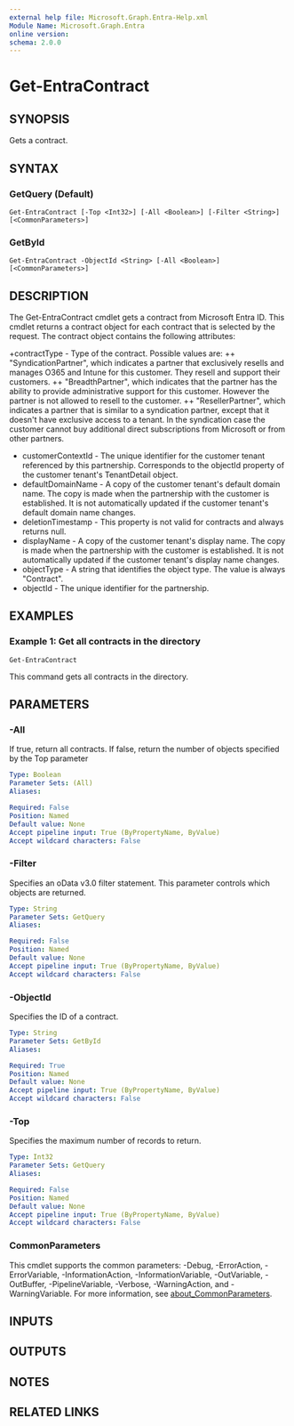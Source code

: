 ```yaml
---
external help file: Microsoft.Graph.Entra-Help.xml
Module Name: Microsoft.Graph.Entra
online version:
schema: 2.0.0
---
```


# Get-EntraContract

## SYNOPSIS
Gets a contract.

## SYNTAX

### GetQuery (Default)
```
Get-EntraContract [-Top <Int32>] [-All <Boolean>] [-Filter <String>] [<CommonParameters>]
```

### GetById
```
Get-EntraContract -ObjectId <String> [-All <Boolean>] [<CommonParameters>]
```

## DESCRIPTION
The Get-EntraContract cmdlet gets a contract from Microsoft Entra ID.
This cmdlet returns a contract object for each contract that is selected by the request.
The contract object contains the following attributes:

+contractType - Type of the contract.
Possible values are:  ++ "SyndicationPartner", which indicates a partner that exclusively resells and manages O365 and Intune for this customer.
They resell and support their customers.
++ "BreadthPartner", which indicates that the partner has the ability to provide administrative support for this customer.
However the partner is not allowed to resell to the customer.
++ "ResellerPartner", which indicates a partner that is similar to a syndication partner, except that it doesn't have exclusive access to a tenant.
In the syndication case the customer cannot buy additional direct subscriptions from Microsoft or from other partners.
+ customerContextId - The unique identifier for the customer tenant referenced by this partnership.
Corresponds to the objectId property of the customer tenant's TenantDetail object.
+ defaultDomainName - A copy of the customer tenant's default domain name.
The copy is made when the partnership with the customer is established.
It is not automatically updated if the customer tenant's default domain name changes.
+ deletionTimestamp - This property is not valid for contracts and always returns null.
+ displayName - A copy of the customer tenant's display name.
The copy is made when the partnership with the customer is established.
It is not automatically updated if the customer tenant's display name changes.
+ objectType - A string that identifies the object type.
The value is always "Contract". 
+ objectId - The unique identifier for the partnership.

## EXAMPLES

### Example 1: Get all contracts in the directory
```
Get-EntraContract
```

This command gets all contracts in the directory.

## PARAMETERS

### -All
If true, return all contracts.
If false, return the number of objects specified by the Top parameter

```yaml
Type: Boolean
Parameter Sets: (All)
Aliases:

Required: False
Position: Named
Default value: None
Accept pipeline input: True (ByPropertyName, ByValue)
Accept wildcard characters: False
```

### -Filter
Specifies an oData v3.0 filter statement.
This parameter controls which objects are returned.

```yaml
Type: String
Parameter Sets: GetQuery
Aliases:

Required: False
Position: Named
Default value: None
Accept pipeline input: True (ByPropertyName, ByValue)
Accept wildcard characters: False
```

### -ObjectId
Specifies the ID of a contract.

```yaml
Type: String
Parameter Sets: GetById
Aliases:

Required: True
Position: Named
Default value: None
Accept pipeline input: True (ByPropertyName, ByValue)
Accept wildcard characters: False
```

### -Top
Specifies the maximum number of records to return.

```yaml
Type: Int32
Parameter Sets: GetQuery
Aliases:

Required: False
Position: Named
Default value: None
Accept pipeline input: True (ByPropertyName, ByValue)
Accept wildcard characters: False
```

### CommonParameters
This cmdlet supports the common parameters: -Debug, -ErrorAction, -ErrorVariable, -InformationAction, -InformationVariable, -OutVariable, -OutBuffer, -PipelineVariable, -Verbose, -WarningAction, and -WarningVariable. For more information, see [about_CommonParameters](http://go.microsoft.com/fwlink/?LinkID=113216).

## INPUTS

## OUTPUTS

## NOTES

## RELATED LINKS
